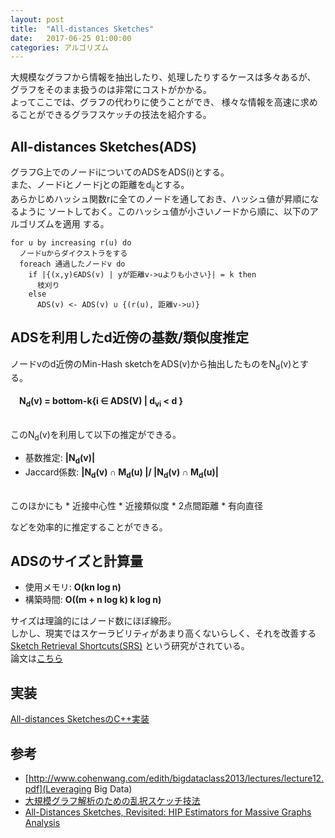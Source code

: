 ```yaml
---
layout: post
title:  "All-distances Sketches"
date:   2017-06-25 01:00:00
categories: アルゴリズム
---
```

大規模なグラフから情報を抽出したり、処理したりするケースは多々あるが、
グラフをそのまま扱うのは非常にコストがかかる。  
よってここでは、グラフの代わりに使うことができ、
様々な情報を高速に求めることができるグラフスケッチの技法を紹介する。

## All-distances Sketches(ADS)
グラフG上でのノードiについてのADSをADS(i)とする。  
また、ノードiとノードjとの距離をd<sub>ij</sub>とする。  
あらかじめハッシュ関数rに全てのノードを通しておき、ハッシュ値が昇順になるように
ソートしておく。このハッシュ値が小さいノードから順に、以下のアルゴリズムを適用
する。

```
for u by increasing r(u) do
  ノードuからダイクストラをする
  foreach 通過したノードv do
    if |{(x,y)∈ADS(v) | yが距離v->uよりも小さい}| = k then
      枝刈り
    else
      ADS(v) <- ADS(v) ∪ {(r(u), 距離v->u)}
```

## ADSを利用したd近傍の基数/類似度推定
ノードvのd近傍のMin-Hash sketchをADS(v)から抽出したものをN<sub>d</sub>(v)とする。  
<br>
<strong>
　N<sub>d</sub>(v) = bottom-k{i ∈ ADS(V) | d<sub>vi</sub> \< d }  
</strong>
<br>

このN<sub>d</sub>(v)を利用して以下の推定ができる。
* 基数推定: <strong>\|N<sub>d</sub>(v)\|</strong>
* Jaccard係数: <strong>\|N<sub>d</sub>(v) ∩ M<sub>d</sub>(u) \|/ \|N<sub>d</sub>(v) ∩ M<sub>d</sub>(u)\|</strong>

<br>
このほかにも
* 近接中心性
* 近接類似度
* 2点間距離
* 有向直径

などを効率的に推定することができる。

## ADSのサイズと計算量
* 使用メモリ: <strong>O(kn log n)</strong>
* 構築時間: <strong>O((m + n log k) k log n)</strong>

サイズは理論的にはノード数にほぼ線形。  
しかし、現実ではスケーラビリティがあまり高くないらしく、それを改善する
[Sketch Retrieval Shortcuts(SRS)](http://iwiwi.hatenablog.com/entry/2016/05/12/142450)
という研究がされている。  
論文は[こちら](http://www.kdd.org/kdd2016/papers/files/rfp0397-akibaA.pdf)

## 実装
[All-distances SketchesのC++実装](https://github.com/nocotan/mllib/blob/master/ads/all_distances_sketch.hpp)

## 参考
* [http://www.cohenwang.com/edith/bigdataclass2013/lectures/lecture12.pdf](Leveraging Big Data)
* [大規模グラフ解析のための乱択スケッチ技法](https://www.slideshare.net/iwiwi/ss-41752585)
* [All-Distances Sketches, Revisited: HIP Estimators for Massive Graphs Analysis](https://arxiv.org/abs/1306.3284)

